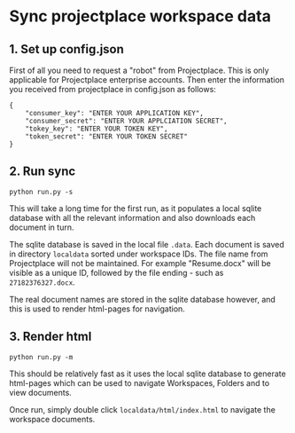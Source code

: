 # Sync projectplace workspace data

## 1. Set up config.json

First of all you need to request a "robot" from Projectplace. This is only applicable for Projectplace enterprise 
accounts. Then enter the information you received from projectplace in config.json as follows:

    {
        "consumer_key": "ENTER YOUR APPLICATION KEY",
        "consumer_secret": "ENTER YOUR APPLCIATION SECRET",
        "tokey_key": "ENTER YOUR TOKEN KEY",
        "token_secret": "ENTER YOUR TOKEN SECRET"
    }
    
## 2. Run sync

`python run.py -s`

This will take a long time for the first run, as it populates a local sqlite database with all the
relevant information and also downloads each document in turn.

The sqlite database is saved in the local file `.data`. Each document is saved in directory
`localdata` sorted under workspace IDs. The file name from Projectplace will not be maintained. For example
"Resume.docx" will be visible as a unique ID, followed by the file ending - such as `27182376327.docx`.

The real document names are stored in the sqlite database however, and this is used to render html-pages for
navigation.

## 3. Render html

`python run.py -m`

This should be relatively fast as it uses the local sqlite database to generate html-pages which can be used
to navigate Workspaces, Folders and to view documents.

Once run, simply double click `localdata/html/index.html` to navigate the workspace documents.